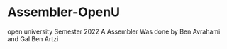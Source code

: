 # Assembler-OpenU
open university Semester 2022 A Assembler
Was done by Ben Avrahami and Gal Ben Artzi

